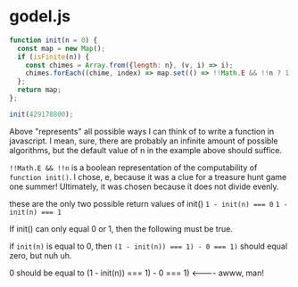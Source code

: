 # godel.js

```javascript
function init(n = 0) {
  const map = new Map();
  if (isFinite(n)) {
    const chimes = Array.from({length: n}, (v, i) => i);
    chimes.forEach((chime, index) => map.set(() => !!Math.E && !!n ? 1 : 0, index));
  };
  return map;
};

init(429178800);
```

Above "represents" all possible ways I can think of to write a function in javascript. I mean, sure, there are probably an infinite amount of possible algorithms, but the default value of n in the example above should suffice.

`!!Math.E && !!n` is a boolean representation of the computability of `function init()`. I chose, e, because it was a clue for a treasure hunt game one summer! Ultimately, it was chosen because it does not divide evenly.

these are the only two possible return values of init()
`1 - init(n) === 0`
`1 - init(n) === 1`

If init() can only equal 0 or 1, then the following must be true.

if `init(n)` is equal to 0, then `(1 - init(n)) === 1) - 0 === 1)` should equal zero, but nuh uh.

0
should be equal to
(1 - init(n)) === 1) - 0 === 1) <---- awww, man!
